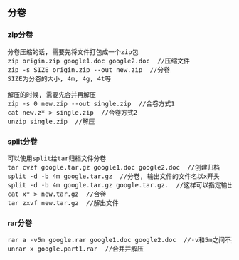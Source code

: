 ## 分卷

### zip分卷
<pre>
分卷压缩的话, 需要先将文件打包成一个zip包
zip origin.zip google1.doc google2.doc  //压缩文件
zip -s SIZE origin.zip --out new.zip  //分卷
SIZE为分卷的大小, 4m, 4g, 4t等

解压的时候, 需要先合并再解压
zip -s 0 new.zip --out single.zip  //合卷方式1
cat new.z* > single.zip  //合卷方式2
unzip single.zip  //解压
</pre>

### split分卷
<pre>
可以使用split给tar归档文件分卷
tar cvzf google.tar.gz google1.doc google2.doc  //创建归档
split -d -b 4m google.tar.gz  //分卷, 输出文件的文件名以x开头
split -d -b 4m google.tar.gz google.tar.gz.  //这样可以指定输出文件的前缀
cat x* > new.tar.gz  //合卷
tar zxvf new.tar.gz  //解出文件
</pre>

### rar分卷
<pre>
rar a -v5m google.rar google1.doc google2.doc  //-v和5m之间不要有空格
unrar x google.part1.rar  //合并并解压
</pre>
